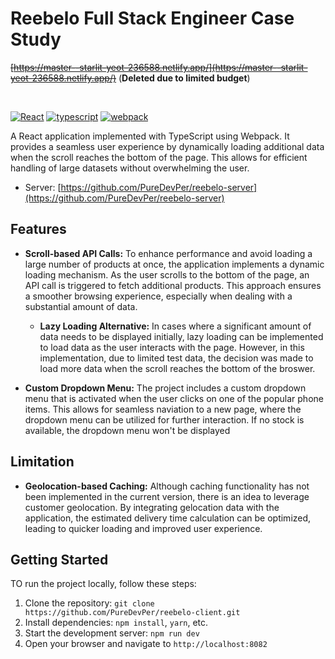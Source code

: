 # Reebelo Full Stack Engineer Case Study

~~[https://master--starlit-yeot-236588.netlify.app/](https://master--starlit-yeot-236588.netlify.app/)~~ (**Deleted due to limited budget**)

<br />

[![React](https://img.shields.io/badge/React-18.2.0-blue.svg)](https://shields.io/)
[![typescript](https://img.shields.io/badge/typescript-4.9.5-blue.svg)](https://shields.io/)
[![webpack](https://img.shields.io/badge/webpack-5.74.0-green.svg)](https://shields.io/)

A React application implemented with TypeScript using Webpack. It provides a seamless user experience by dynamically loading additional data when the scroll reaches the bottom of the page. This allows for efficient handling of large datasets without overwhelming the user.

-   Server: [https://github.com/PureDevPer/reebelo-server](https://github.com/PureDevPer/reebelo-server)

## Features

-   **Scroll-based API Calls:** To enhance performance and avoid loading a large number of products at once, the application implements a dynamic loading mechanism. As the user scrolls to the bottom of the page, an API call is triggered to fetch additional products. This approach ensures a smoother browsing experience, especially when dealing with a substantial amount of data.

    -   **Lazy Loading Alternative:** In cases where a significant amount of data needs to be displayed initially, lazy loading can be implemented to load data as the user interacts with the page. However, in this implementation, due to limited test data, the decision was made to load more data when the scroll reaches the bottom of the broswer.

-   **Custom Dropdown Menu:** The project includes a custom dropdown menu that is activated when the user clicks on one of the popular phone items. This allows for seamless naviation to a new page, where the dropdown menu can be utilized for further interaction. If no stock is available, the dropdown menu won't be displayed

## Limitation

-   **Geolocation-based Caching:** Although caching functionality has not been implemented in the current version, there is an idea to leverage customer geolocation. By integrating gelocation data with the application, the estimated delivery time calculation can be optimized, leading to quicker loading and improved user experience.

## Getting Started

TO run the project locally, follow these steps:

1. Clone the repository: `git clone https://github.com/PureDevPer/reebelo-client.git`
2. Install dependencies: `npm install`, `yarn`, etc.
3. Start the development server: `npm run dev`
4. Open your browser and navigate to `http://localhost:8082`
